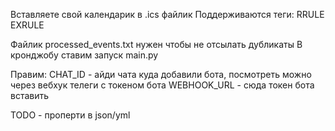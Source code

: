 Вставляете свой календарик в .ics файлик
Поддерживаются теги:
RRULE
EXRULE

Файлик processed_events.txt нужен чтобы не отсылать дубликаты
В кронджобу ставим запуск main.py

Правим:
CHAT_ID - айди чата куда добавили бота, посмотреть можно через вебхук телеги с токеном бота
WEBHOOK_URL - сюда токен бота вставить

TODO - проперти в json/yml
